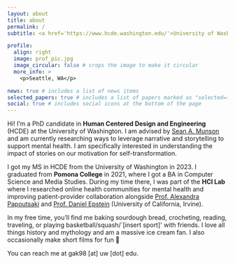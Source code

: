 ```yaml
---
layout: about
title: about
permalink: /
subtitle: <a href='https://www.hcde.washington.edu/'>University of Washngton</a>

profile:
  align: right
  image: prof_pic.jpg
  image_circular: false # crops the image to make it circular
  more_info: >
    <p>Seattle, WA</p>

news: true # includes a list of news items
selected_papers: true # includes a list of papers marked as "selected={true}"
social: true # includes social icons at the bottom of the page
---
```


Hi! I’m a PhD candidate in <b>Human Centered Design and Engineering</b> (HCDE) at the University of Washington. I am advised by [Sean A. Munson](https://www.smunson.com/) and am currently researching ways to leverage narrative and storytelling to support mental health. I am specifically interested in understanding the impact of stories on our motivation for self-transformation.

I got my MS in HCDE from the University of Washington in 2023. I graduated from <b>Pomona College</b> in 2021, where I got a BA in Computer Science and Media Studies. During my time there, I was part of the <b>HCI Lab</b> where I researched online health communities for mental health and improving patient-provider collaboration alongside [Prof. Alexandra Papoutsaki](http://www.cs.pomona.edu/~apapoutsaki/) and [Prof. Daniel Epstein](https://depstein.net/) (University of California, Irvine).

In my free time, you’ll find me baking sourdough bread, crocheting, reading, traveling, or playing basketball/squash/`[insert sport]' with friends. I love all things history and mythology and am a massive ice cream fan. I also occasionally make short films for fun 🎥

You can reach me at gak98 [at] uw [dot] edu.

<!-- Write your biography here. Tell the world about yourself. Link to your favorite [subreddit](http://reddit.com). You can put a picture in, too. The code is already in, just name your picture `prof_pic.jpg` and put it in the `img/` folder.

Put your address / P.O. box / other info right below your picture. You can also disable any of these elements by editing `profile` property of the YAML header of your `_pages/about.md`. Edit `_bibliography/papers.bib` and Jekyll will render your [publications page](/al-folio/publications/) automatically.

Link to your social media connections, too. This theme is set up to use [Font Awesome icons](https://fontawesome.com/) and [Academicons](https://jpswalsh.github.io/academicons/), like the ones below. Add your Facebook, Twitter, LinkedIn, Google Scholar, or just disable all of them. -->
